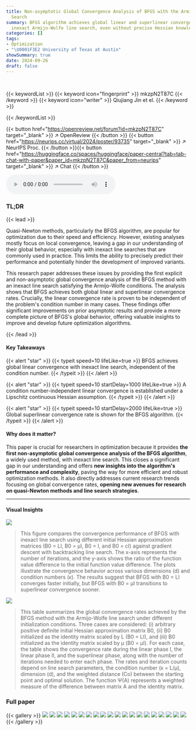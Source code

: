 ```yaml
---
title: Non-asymptotic Global Convergence Analysis of BFGS with the Armijo-Wolfe Line
  Search
summary: BFGS algorithm achieves global linear and superlinear convergence rates with
  inexact Armijo-Wolfe line search, even without precise Hessian knowledge.
categories: []
tags:
- Optimization
- "\U0001F3E2 University of Texas at Austin"
showSummary: true
date: 2024-09-26
draft: false
---
```


<br>

{{< keywordList >}}
{{< keyword icon="fingerprint" >}} mkzpN2T87C {{< /keyword >}}
{{< keyword icon="writer" >}} Qiujiang Jin et el. {{< /keyword >}}
 
{{< /keywordList >}}

{{< button href="https://openreview.net/forum?id=mkzpN2T87C" target="_blank" >}}
↗ OpenReview
{{< /button >}}
{{< button href="https://neurips.cc/virtual/2024/poster/93735" target="_blank" >}}
↗ NeurIPS Proc.
{{< /button >}}{{< button href="https://huggingface.co/spaces/huggingface/paper-central?tab=tab-chat-with-paper&paper_id=mkzpN2T87C&paper_from=neurips" target="_blank" >}}
↗ Chat
{{< /button >}}



<audio controls>
    <source src="https://ai-paper-reviewer.com/mkzpN2T87C/podcast.wav" type="audio/wav">
    Your browser does not support the audio element.
</audio>


### TL;DR


{{< lead >}}

Quasi-Newton methods, particularly the BFGS algorithm, are popular for optimization due to their speed and efficiency.  However, existing analyses mostly focus on local convergence, leaving a gap in our understanding of their global behavior, especially with inexact line searches that are commonly used in practice.  This limits the ability to precisely predict their performance and potentially hinder the development of improved variants. 

This research paper addresses these issues by providing the first explicit and non-asymptotic global convergence analysis of the BFGS method with an inexact line search satisfying the Armijo-Wolfe conditions.  The analysis shows that BFGS achieves both global linear and superlinear convergence rates.  Crucially, the linear convergence rate is proven to be independent of the problem's condition number in many cases.  These findings offer significant improvements on prior asymptotic results and provide a more complete picture of BFGS's global behavior, offering valuable insights to improve and develop future optimization algorithms.

{{< /lead >}}


#### Key Takeaways

{{< alert "star" >}}
{{< typeit speed=10 lifeLike=true >}} BFGS achieves global linear convergence with inexact line search, independent of the condition number. {{< /typeit >}}
{{< /alert >}}

{{< alert "star" >}}
{{< typeit speed=10 startDelay=1000 lifeLike=true >}} A condition number-independent linear convergence is established under a Lipschitz continuous Hessian assumption. {{< /typeit >}}
{{< /alert >}}

{{< alert "star" >}}
{{< typeit speed=10 startDelay=2000 lifeLike=true >}} Global superlinear convergence rate is shown for the BFGS algorithm. {{< /typeit >}}
{{< /alert >}}

#### Why does it matter?
This paper is crucial for researchers in optimization because it provides **the first non-asymptotic global convergence analysis of the BFGS algorithm**, a widely used method, with inexact line search.  This closes a significant gap in our understanding and offers **new insights into the algorithm's performance and complexity**, paving the way for more efficient and robust optimization methods.  It also directly addresses current research trends focusing on global convergence rates, **opening new avenues for research on quasi-Newton methods and line search strategies**.

------
#### Visual Insights



![](https://ai-paper-reviewer.com/mkzpN2T87C/figures_9_1.jpg)

> This figure compares the convergence performance of BFGS with inexact line search using different initial Hessian approximation matrices (B0 = LI, B0 = μI, B0 = I, and B0 = cI) against gradient descent with backtracking line search. The x-axis represents the number of iterations, and the y-axis shows the ratio of the function value difference to the initial function value difference.  The plots illustrate the convergence behavior across various dimensions (d) and condition numbers (κ). The results suggest that BFGS with B0 = LI converges faster initially, but BFGS with B0 = μI transitions to superlinear convergence sooner.





![](https://ai-paper-reviewer.com/mkzpN2T87C/tables_2_1.jpg)

> This table summarizes the global convergence rates achieved by the BFGS method with the Armijo-Wolfe line search under different initialization conditions.  Three cases are considered: (i) arbitrary positive definite initial Hessian approximation matrix B0, (ii) B0 initialized as the identity matrix scaled by L (B0 = LI), and (iii) B0 initialized as the identity matrix scaled by μ (B0 = μI).  For each case, the table shows the convergence rate during the linear phase I, the linear phase II, and the superlinear phase, along with the number of iterations needed to enter each phase.  The rates and iteration counts depend on line search parameters, the condition number (κ = L/μ), dimension (d), and the weighted distance (Co) between the starting point and optimal solution. The function Ψ(A) represents a weighted measure of the difference between matrix A and the identity matrix.





### Full paper

{{< gallery >}}
<img src="https://ai-paper-reviewer.com/mkzpN2T87C/1.png" class="grid-w50 md:grid-w33 xl:grid-w25" />
<img src="https://ai-paper-reviewer.com/mkzpN2T87C/2.png" class="grid-w50 md:grid-w33 xl:grid-w25" />
<img src="https://ai-paper-reviewer.com/mkzpN2T87C/3.png" class="grid-w50 md:grid-w33 xl:grid-w25" />
<img src="https://ai-paper-reviewer.com/mkzpN2T87C/4.png" class="grid-w50 md:grid-w33 xl:grid-w25" />
<img src="https://ai-paper-reviewer.com/mkzpN2T87C/5.png" class="grid-w50 md:grid-w33 xl:grid-w25" />
<img src="https://ai-paper-reviewer.com/mkzpN2T87C/6.png" class="grid-w50 md:grid-w33 xl:grid-w25" />
<img src="https://ai-paper-reviewer.com/mkzpN2T87C/7.png" class="grid-w50 md:grid-w33 xl:grid-w25" />
<img src="https://ai-paper-reviewer.com/mkzpN2T87C/8.png" class="grid-w50 md:grid-w33 xl:grid-w25" />
<img src="https://ai-paper-reviewer.com/mkzpN2T87C/9.png" class="grid-w50 md:grid-w33 xl:grid-w25" />
<img src="https://ai-paper-reviewer.com/mkzpN2T87C/10.png" class="grid-w50 md:grid-w33 xl:grid-w25" />
<img src="https://ai-paper-reviewer.com/mkzpN2T87C/11.png" class="grid-w50 md:grid-w33 xl:grid-w25" />
<img src="https://ai-paper-reviewer.com/mkzpN2T87C/12.png" class="grid-w50 md:grid-w33 xl:grid-w25" />
<img src="https://ai-paper-reviewer.com/mkzpN2T87C/13.png" class="grid-w50 md:grid-w33 xl:grid-w25" />
<img src="https://ai-paper-reviewer.com/mkzpN2T87C/14.png" class="grid-w50 md:grid-w33 xl:grid-w25" />
<img src="https://ai-paper-reviewer.com/mkzpN2T87C/15.png" class="grid-w50 md:grid-w33 xl:grid-w25" />
<img src="https://ai-paper-reviewer.com/mkzpN2T87C/16.png" class="grid-w50 md:grid-w33 xl:grid-w25" />
<img src="https://ai-paper-reviewer.com/mkzpN2T87C/17.png" class="grid-w50 md:grid-w33 xl:grid-w25" />
<img src="https://ai-paper-reviewer.com/mkzpN2T87C/18.png" class="grid-w50 md:grid-w33 xl:grid-w25" />
<img src="https://ai-paper-reviewer.com/mkzpN2T87C/19.png" class="grid-w50 md:grid-w33 xl:grid-w25" />
<img src="https://ai-paper-reviewer.com/mkzpN2T87C/20.png" class="grid-w50 md:grid-w33 xl:grid-w25" />
{{< /gallery >}}